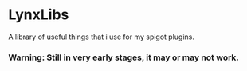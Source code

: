 # LynxLibs
A library of useful things that i use for my spigot plugins.

### Warning: Still in very early stages, it may or may not work.
